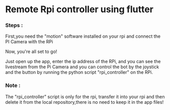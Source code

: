 <h1>Remote Rpi controller using flutter</h1>

<h3>Steps :</h3>

First,you need the "motion" software installed on your rpi and connect the PI Camera with the RPi

Now, you're all set to go!

Just open up the app, enter the ip address of the RPi, and you can see the livestream from the Pi Camera and you can control the bot by the joystick and the button by running the python script "rpi_controller" on the RPi.

<h3>Note : </h1>

The "rpi_controller" script is only for the rpi, transfer it into your rpi and then delete it from the local repository,there is no need to keep it in the app files!
